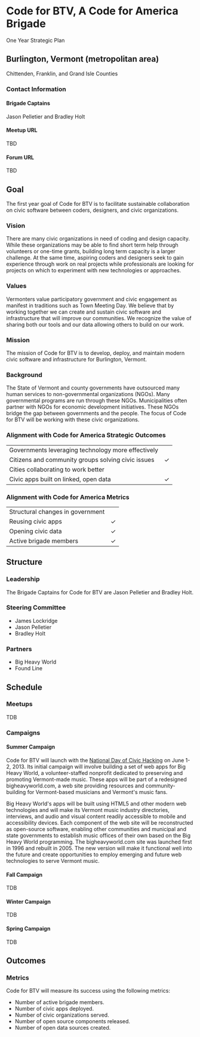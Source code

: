 Code for BTV, A Code for America Brigade
========================================

One Year Strategic Plan

Burlington, Vermont (metropolitan area)
---------------------------------------

Chittenden, Franklin, and Grand Isle Counties

### Contact Information

#### Brigade Captains

Jason Pelletier and Bradley Holt

#### Meetup URL

TBD

#### Forum URL

TBD

Goal
----

The first year goal of Code for BTV is to facilitate sustainable collaboration on civic software between coders, designers, and civic organizations.

### Vision

There are many civic organizations in need of coding and design capacity. While these organizations may be able to find short term help through volunteers or one-time grants, building long term capacity is a larger challenge. At the same time, aspiring coders and designers seek to gain experience through work on real projects while professionals are looking for projects on which to experiment with new technologies or approaches.

### Values

Vermonters value participatory government and civic engagement as manifest in traditions such as Town Meeting Day. We believe that by working together we can create and sustain civic software and infrastructure that will improve our communities. We recognize the value of sharing both our tools and our data allowing others to build on our work.

### Mission

The mission of Code for BTV is to develop, deploy, and maintain modern civic software and infrastructure for Burlington, Vermont.

### Background

The State of Vermont and county governments have outsourced many human services to non-governmental organizations (NGOs). Many governmental programs are run through these NGOs. Municipalities often partner with NGOs for economic development initiatives. These NGOs bridge the gap between governments and the people. The focus of Code for BTV will be working with these civic organizations.

### Alignment with Code for America Strategic Outcomes

<table>
  <tr>
    <td>Governments leveraging technology more effectively</td>
    <td></td>
  </tr>
  <tr>
    <td>Citizens and community groups solving civic issues</td>
    <td>✓</td>
  </tr>
  <tr>
    <td>Cities collaborating to work better</td>
    <td></td>
  </tr>
  <tr>
    <td>Civic apps built on linked, open data</td>
    <td>✓</td>
  </tr>
</table>

### Alignment with Code for America Metrics

<table>
  <tr>
    <td>Structural changes in government</td>
    <td></td>
  </tr>
  <tr>
    <td>Reusing civic apps</td>
    <td>✓</td>
  </tr>
  <tr>
    <td>Opening civic data</td>
    <td>✓</td>
  </tr>
  <tr>
    <td>Active brigade members</td>
    <td>✓</td>
  </tr>
</table>

Structure
---------

### Leadership

The Brigade Captains for Code for BTV are Jason Pelletier and Bradley Holt.

### Steering Committee

* James Lockridge
* Jason Pelletier
* Bradley Holt

### Partners

* Big Heavy World
* Found Line

Schedule
--------

### Meetups

TDB

### Campaigns

#### Summer Campaign

Code for BTV will launch with the [National Day of Civic Hacking](http://hackforchange.org/) on June 1-2, 2013. Its initial campaign will involve building a set of web apps for Big Heavy World, a volunteer-staffed nonprofit dedicated to preserving and promoting Vermont-made music. These apps will be part of a redesigned bigheavyworld.com, a web site providing resources and community-building for Vermont-based musicians and Vermont's music fans.

Big Heavy World's apps will be built using HTML5 and other modern web technologies and will make its Vermont music industry directories, interviews, and audio and visual content readily accessible to mobile and accessibility devices. Each component of the web site will be reconstructed as open-source software, enabling other communities and municipal and state governments to establish music offices of their own based on the Big Heavy World programming. The bigheavyworld.com site was launched first in 1996 and rebuilt in 2005. The new version will make it functional well into the future and create opportunities to employ emerging and future web technologies to serve Vermont music.

#### Fall Campaign

TDB

#### Winter Campaign

TDB

#### Spring Campaign

TDB

Outcomes
--------

### Metrics

Code for BTV will measure its success using the following metrics:

* Number of active brigade members.
* Number of civic apps deployed.
* Number of civic organizations served.
* Number of open source components released.
* Number of open data sources created.
